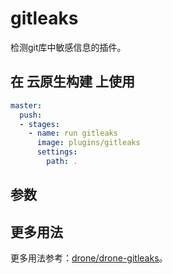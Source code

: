 # gitleaks

检测git库中敏感信息的插件。

## 在 云原生构建 上使用

```yml
master:
  push:
  - stages:
    - name: run gitleaks
      image: plugins/gitleaks
      settings:
        path: .

```

## 参数

## 更多用法

更多用法参考：[drone/drone-gitleaks](https://github.com/drone/drone-gitleaks)。
